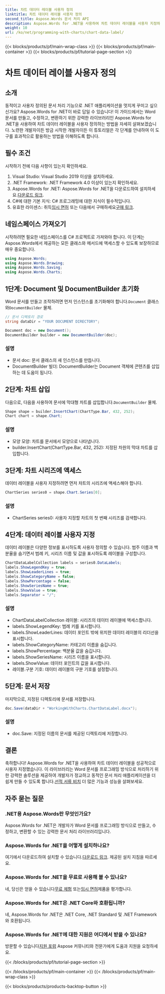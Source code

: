 ```yaml
---
title: 차트 데이터 레이블 사용자 정의
linktitle: 차트 데이터 레이블 사용자 정의
second_title: Aspose.Words 문서 처리 API
description: Aspose.Words for .NET을 사용하여 차트 데이터 레이블을 사용자 지정하는 방법을 단계별 가이드로 알아보세요. .NET 개발자에게 완벽합니다.
weight: 10
url: /ko/net/programming-with-charts/chart-data-label/
---
```


{{< blocks/products/pf/main-wrap-class >}}
{{< blocks/products/pf/main-container >}}
{{< blocks/products/pf/tutorial-page-section >}}

# 차트 데이터 레이블 사용자 정의

## 소개

동적이고 사용자 정의된 문서 처리 기능으로 .NET 애플리케이션을 멋지게 꾸미고 싶으신가요? Aspose.Words for .NET이 바로 답일 수 있습니다! 이 가이드에서는 Word 문서를 만들고, 수정하고, 변환하기 위한 강력한 라이브러리인 Aspose.Words for .NET을 사용하여 차트 데이터 레이블을 사용자 정의하는 방법을 자세히 살펴보겠습니다. 노련한 개발자이든 방금 시작한 개발자이든 이 튜토리얼은 각 단계를 안내하여 이 도구를 효과적으로 활용하는 방법을 이해하도록 합니다.

## 필수 조건

시작하기 전에 다음 사항이 있는지 확인하세요.

1. Visual Studio: Visual Studio 2019 이상을 설치하세요.
2. .NET Framework: .NET Framework 4.0 이상이 있는지 확인하세요.
3.  Aspose.Words for .NET: Aspose.Words for .NET을 다운로드하여 설치하세요.[다운로드 링크](https://releases.aspose.com/words/net/).
4. C#에 대한 기본 지식: C# 프로그래밍에 대한 지식이 필수적입니다.
5.  유효한 라이센스: 취득[임시 면허](https://purchase.aspose.com/temporary-license/) 또는 다음에서 구매하세요[구매 링크](https://purchase.aspose.com/buy).

## 네임스페이스 가져오기

시작하려면 필요한 네임스페이스를 C# 프로젝트로 가져와야 합니다. 이 단계는 Aspose.Words에서 제공하는 모든 클래스와 메서드에 액세스할 수 있도록 보장하므로 매우 중요합니다.

```csharp
using Aspose.Words;
using Aspose.Words.Drawing;
using Aspose.Words.Saving;
using Aspose.Words.Charts;
```

## 1단계: Document 및 DocumentBuilder 초기화

Word 문서를 만들고 조작하려면 먼저 인스턴스를 초기화해야 합니다.`Document` 클래스와`DocumentBuilder` 물체.

```csharp
// 문서 디렉토리 경로
string dataDir = "YOUR DOCUMENT DIRECTORY";

Document doc = new Document();
DocumentBuilder builder = new DocumentBuilder(doc);
```

### 설명

- 문서 doc: 문서 클래스의 새 인스턴스를 만듭니다.
- DocumentBuilder 빌더: DocumentBuilder는 Document 객체에 콘텐츠를 삽입하는 데 도움이 됩니다.

## 2단계: 차트 삽입

 다음으로, 다음을 사용하여 문서에 막대형 차트를 삽입합니다.`DocumentBuilder` 물체.

```csharp
Shape shape = builder.InsertChart(ChartType.Bar, 432, 252);
Chart chart = shape.Chart;
```

### 설명

- 모양 모양: 차트를 문서에서 모양으로 나타냅니다.
- builder.InsertChart(ChartType.Bar, 432, 252): 지정된 차원의 막대 차트를 삽입합니다.

## 3단계: 차트 시리즈에 액세스

데이터 레이블을 사용자 지정하려면 먼저 차트의 시리즈에 액세스해야 합니다.

```csharp
ChartSeries series0 = shape.Chart.Series[0];
```

### 설명

- ChartSeries series0: 사용자 지정할 차트의 첫 번째 시리즈를 검색합니다.

## 4단계: 데이터 레이블 사용자 지정

데이터 레이블은 다양한 정보를 표시하도록 사용자 정의할 수 있습니다. 범주 이름과 백분율을 숨기면서 범례 키, 시리즈 이름 및 값을 표시하도록 레이블을 구성합니다.

```csharp
ChartDataLabelCollection labels = series0.DataLabels;
labels.ShowLegendKey = true;
labels.ShowLeaderLines = true;
labels.ShowCategoryName = false;
labels.ShowPercentage = false;
labels.ShowSeriesName = true;
labels.ShowValue = true;
labels.Separator = "/";
```

### 설명

- ChartDataLabelCollection 레이블: 시리즈의 데이터 레이블에 액세스합니다.
- labels.ShowLegendKey: 범례 키를 표시합니다.
- labels.ShowLeaderLines: 데이터 포인트 밖에 위치한 데이터 레이블의 리더선을 표시합니다.
- labels.ShowCategoryName: 카테고리 이름을 숨깁니다.
- labels.ShowPercentage: 백분율 값을 숨깁니다.
- labels.ShowSeriesName: 시리즈 이름을 표시합니다.
- labels.ShowValue: 데이터 포인트의 값을 표시합니다.
- 레이블.구분 기호: 데이터 레이블의 구분 기호를 설정합니다.

## 5단계: 문서 저장

마지막으로, 지정된 디렉토리에 문서를 저장합니다.

```csharp
doc.Save(dataDir + "WorkingWithCharts.ChartDataLabel.docx");
```

### 설명

- doc.Save: 지정된 이름의 문서를 제공된 디렉토리에 저장합니다.

## 결론

 축하합니다! Aspose.Words for .NET을 사용하여 차트 데이터 레이블을 성공적으로 사용자 지정했습니다. 이 라이브러리는 Word 문서를 프로그래밍 방식으로 처리하기 위한 강력한 솔루션을 제공하여 개발자가 정교하고 동적인 문서 처리 애플리케이션을 더 쉽게 만들 수 있도록 합니다.[선적 서류 비치](https://reference.aspose.com/words/net/) 더 많은 기능과 성능을 살펴보세요.

## 자주 묻는 질문

### .NET용 Aspose.Words란 무엇인가요?
Aspose.Words for .NET은 개발자가 Word 문서를 프로그래밍 방식으로 만들고, 수정하고, 변환할 수 있는 강력한 문서 처리 라이브러리입니다.

### Aspose.Words for .NET을 어떻게 설치하나요?
 여기에서 다운로드하여 설치할 수 있습니다.[다운로드 링크](https://releases.aspose.com/words/net/). 제공된 설치 지침을 따르세요.

### Aspose.Words for .NET을 무료로 사용해 볼 수 있나요?
 네, 당신은 얻을 수 있습니다[무료 체험](https://releases.aspose.com/) 또는[임시 면허](https://purchase.aspose.com/temporary-license/)제품을 평가합니다.

### Aspose.Words for .NET은 .NET Core와 호환됩니까?
네, Aspose.Words for .NET은 .NET Core, .NET Standard 및 .NET Framework와 호환됩니다.

### Aspose.Words for .NET에 대한 지원은 어디에서 받을 수 있나요?
 방문할 수 있습니다[지원 포럼](https://forum.aspose.com/c/words/8) Aspose 커뮤니티와 전문가에게 도움과 지원을 요청하세요.

{{< /blocks/products/pf/tutorial-page-section >}}

{{< /blocks/products/pf/main-container >}}
{{< /blocks/products/pf/main-wrap-class >}}

{{< blocks/products/products-backtop-button >}}
